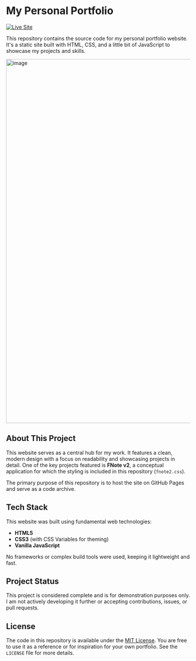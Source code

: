 # My Personal Portfolio

[![Live Site](https://img.shields.io/badge/View%20Live-brightgreen?style=for-the-badge)](https://zqil.net)

This repository contains the source code for my personal portfolio website. It's a static site built with HTML, CSS, and a little bit of JavaScript to showcase my projects and skills.

<img width="1885" height="993" alt="image" src="https://github.com/user-attachments/assets/e2406423-490c-46e9-b143-d5990d7ffa46" />

## About This Project

This website serves as a central hub for my work. It features a clean, modern design with a focus on readability and showcasing projects in detail. One of the key projects featured is **FNote v2**, a conceptual application for which the styling is included in this repository (`fnote2.css`).

The primary purpose of this repository is to host the site on GitHub Pages and serve as a code archive.

## Tech Stack

This website was built using fundamental web technologies:

*   **HTML5**
*   **CSS3** (with CSS Variables for theming)
*   **Vanilla JavaScript**

No frameworks or complex build tools were used, keeping it lightweight and fast.

## Project Status

This project is considered complete and is for demonstration purposes only. I am not actively developing it further or accepting contributions, issues, or pull requests.

## License

The code in this repository is available under the [MIT License](./LICENSE). You are free to use it as a reference or for inspiration for your own portfolio. See the `LICENSE` file for more details.
